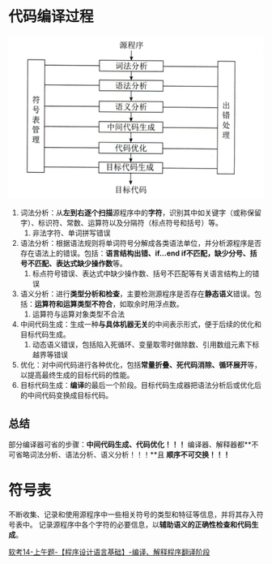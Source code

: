# 代码编译过程

![编译过程.png](https://raw.githubusercontent.com/Light-Towers/picture/master/noctilucent-lamp/编译过程.png)

1. 词法分析：从**左到右逐个扫描**源程序中的**字符**，识别其中如关键字（或称保留字）、标识符、常数、运算符以及分隔符（标点符号和括号）等。
   1. 非法字符、单词拼写错误
2. 语法分析：根据语法规则将单词符号分解成各类语法单位，并分析源程序是否存在语法上的错误。包括：**语言结构出错、if…end if不匹配，缺少分号、括号不匹配、表达式缺少操作数**等。
   1. 标点符号错误、表达式中缺少操作数、括号不匹配等有关语言结构上的错误
3. 语义分析：进行**类型分析和检查**，主要检测源程序是否存在**静态语义**错误。包括：**运算符和运算类型不符合**，如取余时用浮点数。
   1. 运算符与运算对象类型不合法
4. 中间代码生成：生成一种**与具体机器无关**的中间表示形式，便于后续的优化和目标代码生成。
   1. 动态语义错误，包括陷入死循环、变量取零时做除数、引用数组元素下标越界等错误
5. 优化：对中间代码进行各种优化，包括**常量折叠、死代码消除、循环展开**等，以提高最终生成的目标代码的性能。
6. 目标代码生成：**编译**的最后一个阶段。目标代码生成器把语法分析后或优化后的中间代码变换成目标代码。

## 总结
部分编译器可省的步骤：**中间代码生成、代码优化！！！**
编译器、解释器都**不可省略词法分析、语法分析、语义分析！！！**且 **顺序不可交换！！！**

# 符号表
不断收集、记录和使用源程序中一些相关符号的类型和特征等信息，并将其存入符号表中。
记录源程序中各个字符的必要信息，以**辅助语义的正确性检查和代码生成**。







[软考14-上午题-【程序设计语言基础】-编译、解释程序翻译阶段](https://blog.csdn.net/qq_31532983/article/details/135749497)
